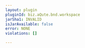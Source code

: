 ```yaml
---
layout: plugin
pluginId: biz.aQute.bnd.workspace
jarSha1: INVALID
isJarAvailable: false
error: NONE
violations: []

---
```

